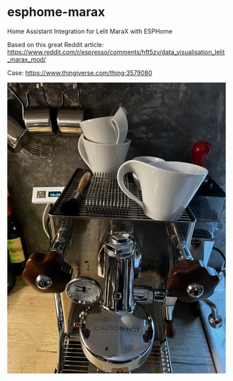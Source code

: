 # esphome-marax
Home Assistant Integration for Lelit MaraX with ESPHome

Based on this great Reddit article: https://www.reddit.com/r/espresso/comments/hft5zv/data_visualisation_lelit_marax_mod/



Case: https://www.thingiverse.com/thing:3579080

![ESP32 in Clock mode](img/clock.jpg)
